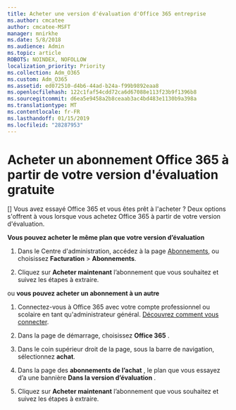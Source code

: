 ```yaml
---
title: Acheter une version d'évaluation d'Office 365 entreprise
ms.author: cmcatee
author: cmcatee-MSFT
manager: mnirkhe
ms.date: 5/8/2018
ms.audience: Admin
ms.topic: article
ROBOTS: NOINDEX, NOFOLLOW
localization_priority: Priority
ms.collection: Adm_O365
ms.custom: Adm_O365
ms.assetid: ed072510-d4b6-44ad-b24a-f99b9892eaa8
ms.openlocfilehash: 122c1faf54cdd72ca6d67088e113f23b9f1396b8
ms.sourcegitcommit: d6ea5e9458a2b8ceaab3ac4bd483e1130b9a398a
ms.translationtype: MT
ms.contentlocale: fr-FR
ms.lasthandoff: 01/15/2019
ms.locfileid: "28287953"
---
```

# <a name="buy-a-subscription-to-office-365-from-your-free-trial"></a>Acheter un abonnement Office 365 à partir de votre version d'évaluation gratuite

[] Vous avez essayé Office 365 et vous êtes prêt à l'acheter ? Deux options s'offrent à vous lorsque vous achetez Office 365 à partir de votre version d'évaluation.
  
 **Vous pouvez acheter le même plan que votre version d’évaluation**
  
1. Dans le Centre d'administration, accédez à la page [Abonnements](https://go.microsoft.com/fwlink/p/?linkid=842054), ou choisissez **Facturation** \> **Abonnements**.
    
2. Cliquez sur **Acheter maintenant** l’abonnement que vous souhaitez et suivez les étapes à extraire. 
    
ou **vous pouvez acheter un abonnement à un autre**
  
1. Connectez-vous à Office 365 avec votre compte professionnel ou scolaire en tant qu'administrateur général. [Découvrez comment vous connecter](https://support.office.com/article/e9eb7d51-5430-4929-91ab-6157c5a050b4).
    
2. Dans la page de démarrage, choisissez **Office 365** . 
    
3. Dans le coin supérieur droit de la page, sous la barre de navigation, sélectionnez **achat**.
    
4. Dans la page des **abonnements de l’achat** , le plan que vous essayez d’a une bannière **Dans la version d’évaluation** . 
    
5. Cliquez sur **Acheter maintenant** l’abonnement que vous souhaitez et suivez les étapes à extraire. 
    

